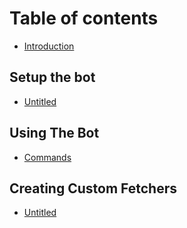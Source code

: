 # Table of contents

* [Introduction](README.md)

## Setup the bot

* [Untitled](setup-the-bot/untitled.md)

## Using The Bot

* [Commands](using-the-bot/commands.md)

## Creating Custom Fetchers

* [Untitled](creating-custom-fetchers/untitled.md)

